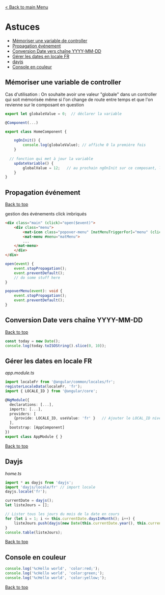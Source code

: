 [< Back to main Menu](https://github.com/gsoulie/angular-resources/blob/master/ng-sheet.md)    

# Astuces

* [Mémoriser une variable de controller](#mémoriser-une-variable-de-controller)      
* [Propagation événement](#propagation-événement)      
* [Conversion Date vers chaîne YYYY-MM-DD](#conversion-date-vers-chaîne-yyyy-mm-dd)     
* [Gérer les dates en locale FR](#gérer-les-dates-en-locale-fr)      
* [dayjs](#dayjs)        
* [Console en couleur](#console-en-couleur)     

## Mémoriser une variable de controller

Cas d'utilisation : On souhaite avoir une valeur "globale" dans un controller qui soit mémorisée même si l'on change de route entre temps et que l'on revienne sur le composant en question

````typescript
export let globaleValue = 0;  // déclarer la variable

@Component(...)

export class HomeComponent {

	ngOnInit() {
		console.log(globaleValue); // affiche 0 la première fois
	}
  
  // fonction qui met à jour la variable
	updateVariable() {
		globalValue = 12;	// au prochain ngOnInit sur ce composant, la valeur sera de 12
	}
}
````

## Propagation événement
[Back to top](#astuces)    

gestion des événements click imbriqués

````html
<div class="main" (click)="open($event)">
    <div class="menu">
        <mat-icon class="popover-menu" [matMenuTriggerFor]="menu" (click)="popoverMenu($event)">more_horiz</mat-icon>
        <mat-menu #menu="matMenu">
		...
	</mat-menu>
    </div>
</div>
````

````typescript
open(event) {
    event.stopPropagation();
    event.preventDefault();
    // do some stuff here
}

popoverMenu(event): void {
    event.stopPropagation();
    event.preventDefault();
}
````

## Conversion Date vers chaîne YYYY-MM-DD
[Back to top](#astuces)    

````typescript
const today = new Date();
console.log(today.toISOString().slice(0, 10));
````

## Gérer les dates en locale FR

*app.module.ts*

````typescript
import localeFr from '@angular/common/locales/fr';
registerLocaleData(localeFr, 'fr');
import { LOCALE_ID } from '@angular/core';

@NgModule({
  declarations: [...],
  imports: [...],
  providers: [
    {provide: LOCALE_ID, useValue: 'fr' }	// Ajouter le LOCAL_ID niveau projet
  ],
  bootstrap: [AppComponent]
})
export class AppModule { }
````
[Back to top](#astuces)    

## Dayjs

*home.ts*

````typescript
import * as dayjs from 'dayjs';
import 'dayjs/locale/fr' // import locale
dayjs.locale('fr');

currentDate = dayjs();
let listeJours = [];

// Lister tous les jours du mois de la date en cours
for (let i = 1; i <= this.currentDate.daysInMonth(); i++) {
    listeJours.push(dayjs(new Date(this.currentDate.year(), this.currentDate.month(), i)));
}
console.table(listeJours);
````

[Back to top](#astuces)    

## Console en couleur

````typescript
console.log('%cHello world', 'color:red;');
console.log('%cHello world', 'color:green;');
console.log('%cHello world', 'color:yellow;');
````

[Back to top](#astuces)    
